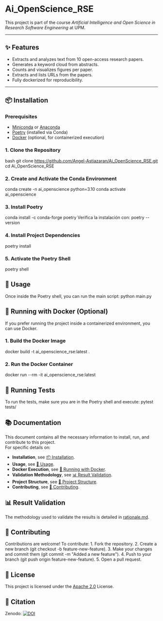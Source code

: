 # Ai_OpenScience_RSE

This project is part of the course *Artificial Intelligence and Open Science in Research Software Engineering* at UPM.

---

## ✨ Features
- Extracts and analyzes text from 10 open-access research papers.
- Generates a keyword cloud from abstracts.
- Counts and visualizes figures per paper.
- Extracts and lists URLs from the papers.
- Fully dockerized for reproducibility.

---

## 📦 Installation

### Prerequisites
- [Miniconda](https://docs.conda.io/en/latest/miniconda.html) or [Anaconda](https://www.anaconda.com/products/distribution)
- [Poetry](https://python-poetry.org/docs/#installation) (installed via Conda)
- [Docker](https://docs.docker.com/get-docker/) (optional, for containerized execution)


### 1. Clone the Repository
bash
git clone https://github.com/Angel-Astiazaran/Ai_OpenScience_RSE.git
cd Ai_OpenScience_RSE


### 2. Create and Activate the Conda Environment
conda create -n ai_openscience python=3.10
conda activate ai_openscience

### 3. Install Poetry
conda install -c conda-forge poetry
Verifica la instalación con:
poetry --version

### 4. Install Project Dependencies
poetry install 

### 5. Activate the Poetry Shell
poetry shell


## 🚀 Usage
Once inside the Poetry shell, you can run the main script:
python main.py

## 🐳 Running with Docker (Optional)
If you prefer running the project inside a containerized environment, you can use Docker.

### 1. Build the Docker Image
docker build -t ai_openscience_rse:latest .

### 2. Run the Docker Container
docker run --rm -it ai_openscience_rse:latest


## 🧪 Running Tests
To run the tests, make sure you are in the Poetry shell and execute:
pytest tests/


## 📚 Documentation

This document contains all the necessary information to install, run, and contribute to this project.  
For specific details on:
- **Installation**, see [📦 Installation](#installation).
- **Usage**, see [🚀 Usage](#usage).
- **Docker Execution**, see [🐳 Running with Docker](#running-with-docker-optional).
- **Validation Methodology**, see [📊 Result Validation](#result-validation).
- **Project Structure**, see [📂 Project Structure](#project-structure).
- **Contributing**, see [🤝 Contributing](#contributing).

## 📊 Result Validation  
The methodology used to validate the results is detailed in [rationale.md](rationale.md).

## 🤝 Contributing

Contributions are welcome! To contribute:
    1. Fork the repository.
    2. Create a new branch (git checkout -b feature-new-feature).
    3. Make your changes and commit them (git commit -m "Added a new feature").
    4. Push to your branch (git push origin feature-new-feature).
    5. Open a pull request.

## 📄 License
This project is licensed under the [Apache 2.0](LICENSE) License.

## 📑 Citation
Zenodo:
[![DOI](https://zenodo.org/badge/DOI/10.5281/zenodo.14962748.svg)](https://doi.org/10.5281/zenodo.14962748)